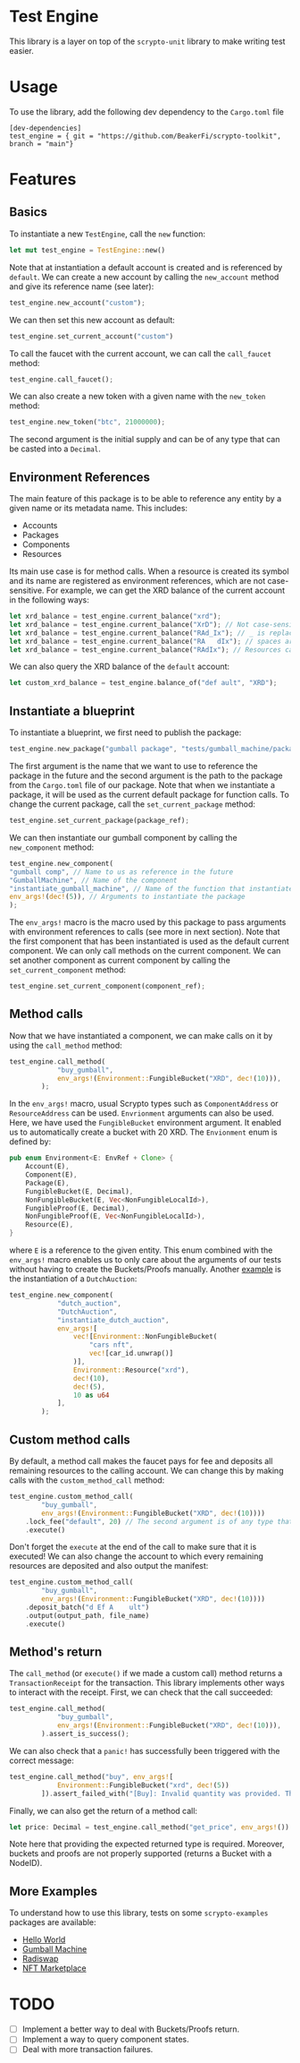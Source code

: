 # Test Engine
This library is a layer on top of the `scrypto-unit` library to make writing test easier.

# Usage
To use the library, add the following dev dependency to the `Cargo.toml` file
```
[dev-dependencies]
test_engine = { git = "https://github.com/BeakerFi/scrypto-toolkit", branch = "main"}
```

# Features

## Basics
To instantiate a new `TestEngine`, call the `new` function:
```Rust
let mut test_engine = TestEngine::new()
```
Note that at instantiation a default account is created and is referenced by `default`. We can create a new account by 
calling the `new_account` method and give its reference name (see later):
```Rust
test_engine.new_account("custom");
```
We can then set this new account as default:
```Rust
test_engine.set_current_account("custom")
```
To call the faucet with the current account, we can call the `call_faucet` method:
```Rust
test_engine.call_faucet();
```
We can also create a new token with a given name with the `new_token` method:
```Rust
test_engine.new_token("btc", 21000000);
```
The second argument is the initial supply and can be of any type that can be casted into a `Decimal`.

## Environment References
The main feature of this package is to be able to reference any entity by a given name or its metadata name. This includes:
- Accounts
- Packages
- Components
- Resources

Its main use case is for method calls. When a resource is created its symbol and its name are registered as environment 
references, which are not case-sensitive. For example, we can get the XRD balance of the current account in the 
following ways:
```Rust
let xrd_balance = test_engine.current_balance("xrd"); 
let xrd_balance = test_engine.current_balance("XrD"); // Not case-sensitive.
let xrd_balance = test_engine.current_balance("RAd_Ix"); // _ is replaced by an empty character.
let xrd_balance = test_engine.current_balance("RA   dIx"); // spaces are replaced by empty characters.
let xrd_balance = test_engine.current_balance("RAdIx"); // Resources can also be referenced by their name.
```
We can also query the XRD balance of the `default` account:
```Rust
let custom_xrd_balance = test_engine.balance_of("def ault", "XRD");
```

## Instantiate a blueprint
To instantiate a blueprint, we first need to publish the package: 
```Rust
test_engine.new_package("gumball package", "tests/gumball_machine/package");
```
The first argument is the name that we want to use to reference the package in the future and the second argument is the
path to the package from the `Cargo.toml` file of our package. Note that when we instantiate a package, it will be used
as the current default package for function calls. To change the current package, call the `set_current_package` method:
```Rust
test_engine.set_current_package(package_ref);
```
We can then instantiate our gumball component by calling the `new_component` method:
```Rust
test_engine.new_component(
"gumball comp", // Name to us as reference in the future
"GumballMachine", // Name of the component
"instantiate_gumball_machine", // Name of the function that instantiates the component
env_args!(dec!(5)), // Arguments to instantiate the package
);
```
The `env_args!` macro is the macro used by this package to pass arguments with environment references to calls (see more in
next section). Note that the first component that has been instantiated is used as the default current component. We can
only call methods on the current component. We can set another component as current component by calling the 
`set_current_component` method:
```Rust
test_engine.set_current_component(component_ref);
```

## Method calls
Now that we have instantiated a component, we can make calls on it by using the `call_method` method:
```Rust
test_engine.call_method(
            "buy_gumball",
            env_args!(Environment::FungibleBucket("XRD", dec!(10))),
        );
```
In the `env_args!` macro, usual Scrypto types such as `ComponentAddress` or `ResourceAddress` can be used. `Envrionment`
arguments can also be used. Here, we have used the `FungibleBucket` environment argument. It enabled us to automatically 
create a bucket with 20 XRD. The `Envionment` enum is defined by:
```Rust
pub enum Environment<E: EnvRef + Clone> {
    Account(E),
    Component(E),
    Package(E),
    FungibleBucket(E, Decimal),
    NonFungibleBucket(E, Vec<NonFungibleLocalId>),
    FungibleProof(E, Decimal),
    NonFungibleProof(E, Vec<NonFungibleLocalId>),
    Resource(E),
}
```
where `E` is a reference to the given entity. This enum combined with the `env_args!` macro enables us to only care about the arguments of 
our tests without having to create the Buckets/Proofs manually. Another [example](tests/nft_marketplace/unit_tests.rs) 
is the instantiation of a `DutchAuction`:
```Rust
test_engine.new_component(
            "dutch_auction",
            "DutchAuction",
            "instantiate_dutch_auction",
            env_args![
                vec![Environment::NonFungibleBucket(
                    "cars nft",
                    vec![car_id.unwrap()]
                )],
                Environment::Resource("xrd"),
                dec!(10),
                dec!(5),
                10 as u64
            ],
        );
```

## Custom method calls
By default, a method call makes the faucet pays for fee and deposits all remaining resources to the calling account. We
can change this by making calls with the `custom_method_call` method:
```Rust
test_engine.custom_method_call(
        "buy_gumball",
        env_args!(Environment::FungibleBucket("XRD", dec!(10))))
    .lock_fee("default", 20) // The second argument is of any type that can be casted to a Decimal
    .execute()
```
Don't forget the `execute` at the end of the call to make sure that it is executed! We can also change the account to 
which every remaining resources are deposited and also output the manifest:
```Rust
test_engine.custom_method_call(
        "buy_gumball",
        env_args!(Environment::FungibleBucket("XRD", dec!(10))))
    .deposit_batch("d Ef A    ult")
    .output(output_path, file_name)
    .execute()
```


## Method's return
The `call_method` (or `execute()` if we made a custom call) method returns a `TransactionReceipt` for the transaction.
This library implements other ways to interact with the receipt. First, we can check that the call succeeded:
```Rust
test_engine.call_method(
            "buy_gumball",
            env_args!(Environment::FungibleBucket("XRD", dec!(10))),
        ).assert_is_success();
```
We can also check that a `panic!` has successfully been triggered with the correct message:
```Rust
test_engine.call_method("buy", env_args![
            Environment::FungibleBucket("xrd", dec!(5))
        ]).assert_failed_with("[Buy]: Invalid quantity was provided. This sale can only go through when 8.5 tokens are provided.");
```

Finally, we can also get the return of a method call:
```Rust
let price: Decimal = test_engine.call_method("get_price", env_args!()).get_price();
```
Note here that providing the expected returned type is required. Moreover, buckets and proofs are not properly supported
(returns a Bucket with a NodeID).

## More Examples
To understand how to use this library, tests on some `scrypto-examples` packages are available:
- [Hello World](tests/hello_world/unit_tests.rs)
- [Gumball Machine](tests/gumball_machine/unit_tests.rs)
- [Radiswap](tests/radiswap/unit_tests.rs)
- [NFT Marketplace](tests/nft_marketplace/unit_tests.rs)


# TODO
- [ ] Implement a better way to deal with Buckets/Proofs return.
- [ ] Implement a way to query component states.
- [ ] Deal with more transaction failures.